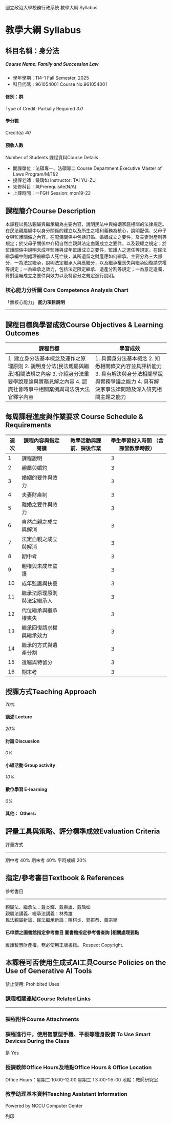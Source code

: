 國立政治大學校務行政系統 教學大綱 Syllabus
# 教學大綱 Syllabus
##  科目名稱：身分法
#####  Course Name: Family and Succession Law
  * 學年學期：114-1 Fall Semester, 2025 
  * 科目代碼：961054001 Course No.961054001


#### 修別：群
Type of Credit: Partially Required 
_3.0_
#### 學分數
Credit(s)
_40_
#### 預收人數
Number of Students
課程資料Course Details
  * 開課單位：法碩專一、法碩專二 Course Department:Executive Master of Laws Program/M/1&2 
  * 授課老師：戴瑀如 Instructor: TAI YU-ZU 
  * 先修科目：無Prerequisite(N/A)
  * 上課時間：一FGH Session: mon19-22


##  課程簡介Course Description
本課程以民法親屬與繼承編為主要內容，說明民法中與婚姻家庭相關的法律規定。在民法親屬編中以身分關係的建立以及所生之權利義務為核心，說明配偶、父母子女與監護關係之內容。在配偶關係中包括訂婚、婚姻成立之要件，及夫妻財產制等規定；於父母子關係中介紹自然血親與法定血親成立之要件，以及親權之規定；於監護關係中說明未成年監護與成年監護成立之要件，監護人之選任等規定。在民法繼承編中則處理被繼承人死亡後，其所遺留之財產應如何繼承。主要分為三大部分，一為法定繼承，說明法定繼承人與應繼分，以及繼承權喪失與繼承回復請求權等規定；一為繼承之效力，包括法定限定繼承、遺產分割等規定；一為意定遺囑，針對遺囑成立之要件與效力以及特留分之規定進行說明。
###  核心能力分析圖 Core Competence Analysis Chart
「無核心能力」 
**能力項目說明**
* * *
##  課程目標與學習成效Course Objectives & Learning Outcomes 
課程目標 | 學習成效  
---|---  
1. 建立身分法基本概念及運作之原理原則 2. 說明身分法(民法親屬與繼承)相關法規之內容 3. 介紹身分法重要學說理論與實務見解之內容 4. 認識社會時事中相關案例與司法院大法官釋字內容 |  1. 具備身分法基本概念 2. 知悉相關條文內容並具評析能力 3. 具有解決與身分法相關學說與實務爭議之能力 4. 具有解決家事法律問題及深入研究相關主題之能力  
##  每周課程進度與作業要求 Course Schedule & Requirements
**週次** |  **課程內容與指定閱讀** |  **教學活動與課前、課後作業** |  **學生學習投入時間** **（含課堂教學時數）**  
---|---|---|---  
1 |  課程說明 |  |  ３  
2 | 親屬與婚約 |  |  ３  
3 | 婚姻的要件與效力 |  |  ３  
4 |  夫妻財產制 |  |  ３  
5 | 離婚之要件與效力 |  |  ３  
6 | 自然血親之成立與解消 |  |  ３  
7 |  法定血親之成立與解消 |  |  ３  
8 |  期中考 |  |  ３  
9 | 親權與未成年監護 |  |  ３  
10 | 成年監護與扶養 |  |  ３  
11 | 繼承法原理原則與法定繼承人 |  |  ３  
12 | 代位繼承與繼承權喪失 |  |  ３  
13 | 繼承回復請求權與繼承效力 |  |  ３  
14 | 繼承的方式與遺產分割 |  |  ３  
15 |  遺囑與特留分 |  |  ３  
16 |  期末考 |  |  ３  
##  授課方式Teaching Approach
_70%_
####  講述 Lecture
_20%_
####  討論 Discussion
_0%_
####  小組活動 Group activity
_10%_
####  數位學習 E-learning
_0%_
####  其他： Others:
##  評量工具與策略、評分標準成效Evaluation Criteria
評量方式
* * *
期中考 40%
期末考 40%
平時成績 20%
##  指定/參考書目Textbook & References
參考書目
* * *
親屬法、繼承法：戴炎輝、戴東雄、戴瑀如  
親屬法講義、繼承法講義：林秀雄  
民法親屬新論、民法繼承新論：陳棋炎、郭振恭、黃宗樂
####  已申請之圖書館指定參考書目  圖書館指定參考書查詢 |相關處理要點
維護智慧財產權，務必使用正版書籍。 Respect Copyright.
##  本課程可否使用生成式AI工具Course Policies on the Use of Generative AI Tools
禁止使用: Prohibited Uses
###  課程相關連結Course Related Links
* * *
###  課程附件Course Attachments
###  課程進行中，使用智慧型手機、平板等隨身設備 To Use Smart Devices During the Class
是  Yes
###  授課教師Office Hours及地點Office Hours & Office Location
Office Hours：星期二 10:00-12:00 星期三 1３:00-1６:00
地點：教師研究室
###  教學助理基本資料Teaching Assistant Information
Powered by NCCU Computer Center
  
列印
